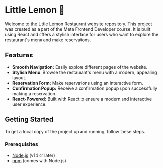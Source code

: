 # Little Lemon :lemon:

Welcome to the Little Lemon Restaurant website repository. This project was created as a part of the Meta Frontend Developer course. It is built using React and offers a stylish interface for users who want to explore the restaurant's menu and make reservations.

## Features

- **Smooth Navigation:** Easily explore different pages of the website.
- **Stylish Menu:** Browse the restaurant's menu with a modern, appealing layout.
- **Reservation Form:** Make reservations using an interactive form.
- **Confirmation Popup:** Receive a confirmation popup upon successfully making a reservation.
- **React-Powered:** Built with React to ensure a modern and interactive user experience.

## Getting Started

To get a local copy of the project up and running, follow these steps.

### Prerequisites

- [Node.js](https://nodejs.org/) (v14 or later)
- [npm](https://www.npmjs.com/) (comes with Node.js)
